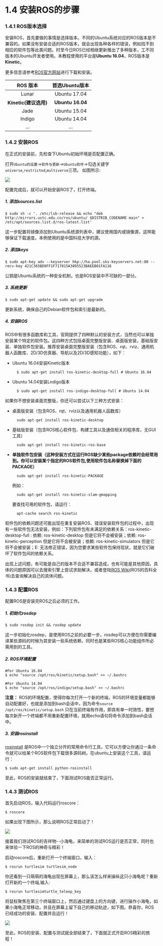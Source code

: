 # 1.4 安装ROS的步骤
### 1.4.1 ROS版本选择
安装ROS，首先要做的事情是选择版本。不同的Ubuntu系统对应的ROS版本是不兼容的。如果没有安装合适的ROS版本，就会出现各种各样的错误，例如找不到相应的软件包等此类问题。时至今日ROS已经相继更新推出了多种版本，工不同版本的Ubuntu开发者使用。本教程使用的平台是**Ubuntu 16.04**，ROS版本是**Kinetic**。

更多信息请参考[ROS官方网站](http://www.ros.org/)进行下载和安装。

|    ROS 版本    | 首选Ubuntu版本 |
| :------:   | :------:           |
| Lunar      |   Ubuntu 17.04 |
| **Kinetic(建议选用)**    |  **Ubuntu 16.04**  |
| Jade       |  Ubuntu 15.04  |
| Indigo     |  Ubuntu 14.04  |
| ...        |  ...           |


### 1.4.2 安装ROS

在正式的安装前，先检查下Ubuntu初始环境是否配置正确。

打开`Ubuntu的设置`->`软件与更新`->`Ubuntu软件`->勾选关键字`universe`,`restricted`,`multiverse`三项。
如图所示:

![](../pics/software_and_updates.png)

配置完成后，就可以开始安装ROS了，打开终端。


##### 1. 添加sources.list

	$ sudo sh -c '. /etc/lsb-release && echo "deb http://mirrors.ustc.edu.cn/ros/ubuntu/ $DISTRIB_CODENAME main" > /etc/apt/sources.list.d/ros-latest.list'

这一步配置将镜像添加到Ubuntu系统源列表中，建议使用国内或镜像源，这样能够保证下载速度。本例使用的是中国科技大学的源。

##### 2. 添加keys

	$ sudo apt-key adv --keyserver hkp://ha.pool.sks-keyservers.net:80 --recv-key 421C365BD9FF1F717815A3895523BAEEB01FA116

公钥是Ubuntu系统的一种安全机制，也是ROS安装中不可缺的一部分。

##### 3. 系统更新

	$ sudo apt-get update && sudo apt-get upgrade

更新系统，确保自己的Debian软件包和索引是最新的。

##### 4. 安装ROS

ROS中有很多函数库和工具，官网提供了四种默认的安装方式，当然也可以单独安装某个特定的软件包。这四种方式包括桌面完整版安装、桌面版安装，基础版安装、单独软件包安装。推荐安装桌面完整版安装（包含ROS、rqt、rviz、通用机器人函数库、2D/3D仿真器、导航以及2D/3D感知功能），如下：

* Ubuntu 16.04安装Kinetic版本

		$ sudo apt-get install ros-kinetic-desktop-full # Ubuntu 16.04

* Ubuntu 14.04安装Lndigo版本

		$ sudo apt-get install ros-indigo-desktop-full # Ubuntu 14.04

如果你不想安装桌面完整版，你还可以尝试以下三种方式安装：

* 桌面版安装（包含ROS、rqt、rviz以及通用机器人函数库）

		sudo apt-get install ros-kinetic-desktop

* 基础版安装（包含ROS核心软件包、构建工具以及通信相关的程序库，无GUI工具）

		sudo apt-get install ros-kinetic-ros-base

* **单独软件包安装（这种安装方式在运行ROS缺少某些package依赖时会经常用到。你可以安装某个指定的ROS软件包,使用软件包名称替换掉下面的PACKAGE）**

		sudo apt-get install ros-kinetic-PACKAGE

    例如：

		sudo apt-get install ros-kinetic-slam-gmapping

	要查找可用的软件包，请运行：

		apt-cache search ros-kinetic


软件包的依赖问题还可能出现在重复安装ROS、错误安装软件包的过程中，出现有一些软件包无法安装，例如：下列软件包有未满足的依赖关系：ros-kinetic-desktop-full : 依赖: ros-kinetic-desktop 但是它将不会被安装；依赖: ros-kinetic-perception 但是它将不会被安装；依赖: ros-kinetic-simulators 但是它将不会被安装；E: 无法修正错误，因为您要求某些软件包保持现状，就是它们破坏了软件包间的依赖关系。

出现上述问题，有可能是自己的版本不合适不兼容造成，也有可能是其他原因，具体的问题原因可以去搜索引擎上尝试求助解决，或者登陆[ROS Wiki](http://wiki.ros.org/ROS/)(ROS的百科全书)去查询解决自己的具体问题。


### 1.4.3 配置ROS
配置ROS是安装完ROS之后必须的工作。

#####  1. 初始化rosdep

	$ sudo rosdep init && rosdep update

这一步初始化rosdep，是使用ROS之前的必要一步。rosdep可以方便在你需要编译某些源码的时候为其安装一些系统依赖，同时也是某些ROS核心功能组件所必需用到的工具。

##### 2. ROS环境配置

	#For Ubuntu 16.04
	$ echo "source /opt/ros/kinetic/setup.bash" >> ~/.bashrc

	#For Ubuntu 14.04
	$ echo "source /opt/ros/indigo/setup.bash" >> ~/.bashrc

**注意：** ROS的环境配置，使得你每次打开一个新的终端，ROS的环境变量都能够自动配置好，也就是添加到bash会话中，因为命令`source /opt/ros/kinetic/setup.bash`
只在当前终端有作用，即具有单一时效性，要想每次新开一个终端都不用重新配置环境，就用echo语句将命令添加到bash会话中。

##### 3. 安装rosinstall

[rosinstall](http://wiki.ros.org/rosinstall) 是ROS中一个独立分开的常用命令行工具，它可以方便让你通过一条命令就可以给某个ROS软件包下载很多源码树。在ubuntu上安装这个工具，请运行：

	$ sudo apt-get install python-rosinstall


至此，ROS的安装就结束了，下面测试ROS能否正常运行。

### 1.4.3 测试ROS

首先启动ROS，输入代码运行roscore：

	$ roscore

如果出现下图所示，那么说明ROS正常启动了！

![](../pics/rostest_roscore.png)

接着我们测试ROS的吉祥物--小海龟，来简单的测试ROS运行是否正常，同时也来体验一下ROS的神奇与精彩！

启动roscore后，重新打开一个终端窗口，输入：

	$ rosrun turtlesim turtlesim_node

你还看到一只萌萌的海龟出现在屏幕上，那么该怎么样来操纵这只小海龟呢？重新打开新的一个终端,输入:

	$ rosrun turtlesimturtle_teleop_key

将鼠标聚焦在第三个终端窗口上，然后通过键盘上的方向键，进行操作小海龟，如果小海龟正常移动，并且在屏幕上留下自己的移动轨迹，如下图。恭喜你，ROS已经成功的安装、配置并且运行！

![](../pics/turtlesim.png)

至此，ROS的安装、配置与测试就全部结束了，下面就正式开启ROS精彩的旅程！
